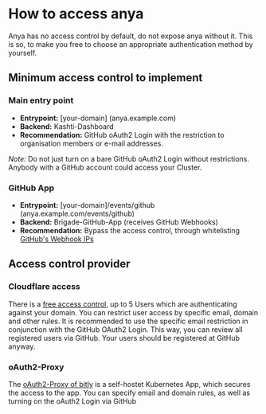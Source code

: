 # How to access anya

Anya has no access control by default, do not expose anya without it. This is so, to make you free to choose an appropriate authentication method by yourself.

## Minimum access control to implement
### Main entry point
* __Entrypoint:__ [your-domain] (anya.example.com)
* __Backend:__ Kashti-Dashboard
* __Recommendation:__ GitHub oAuth2 Login with the restriction to organisation members or e-mail addresses. 

_Note:_ Do not just turn on a bare GitHub oAuth2 Login without restrictions. Anybody with a GitHub account could access your Cluster.

### GitHub App
* __Entrypoint:__ [your-domain]/events/github (anya.example.com/events/github)
* __Backend:__ Brigade-GitHub-App (receives GitHub Webhooks)
* __Recommendation:__ Bypass the access control, through whitelisting [GitHub's Webhook IPs](https://api.github.com/meta)


## Access control provider
### Cloudflare access
There is a [free access control](https://www.cloudflare.com/products/cloudflare-access/), up to 5 Users which are authenticating against your domain.
You can restrict user access by specific email, domain and other rules. It is recommended to use the specific email restriction in conjunction with the GitHub OAuth2 Login. This way, you can review all registered users via GitHub. Your users should be registered at GitHub anyway.


### oAuth2-Proxy
The [oAuth2-Proxy of bitly](https://github.com/bitly/oauth2_proxy) is a self-hostet Kubernetes App, which secures the access to the app. You can specify email and domain rules, as well as turning on the oAuth2 Login via GitHub
